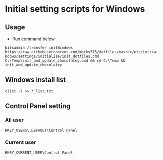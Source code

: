 # Initial setting scripts for Windows

## Usage

- Run command below

`bitsadmin /transfer initWindows https://raw.githubusercontent.com/Wacky515/dotfiles/master/etc/init/windows/settings/initialize/init_dotfiles.cmd C:\Temp\init_and_update_chocolatey.cmd && cd C:\Temp && init_and_update_chocolatey`

## Windows install list

`clist -l >> *_list.txt`

## Control Panel setting

### All user

`HKEY_USERS\.DEFAULT\Control Panel`

### Current user

`HKEY_CURRENT_USER\Control Panel`
